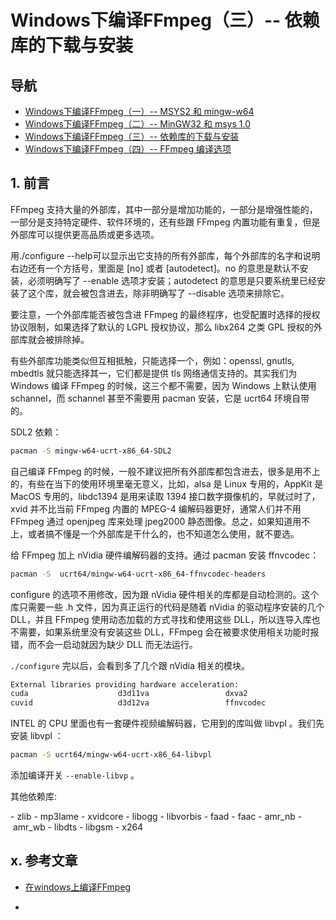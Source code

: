 # Windows下编译FFmpeg（三）-- 依赖库的下载与安装

## 导航

- [Windows下编译FFmpeg（一）-- MSYS2 和 mingw-w64](./Windows下编译FFmpeg（一）--MSYS2和mingw-w64.md)
- [Windows下编译FFmpeg（二）-- MinGW32 和 msys 1.0](./Windows下编译FFmpeg（二）--MinGW32和msys-1.0.md)
- [Windows下编译FFmpeg（三）-- 依赖库的下载与安装](./Windows下编译FFmpeg（三）--依赖库的下载与安装.md)
- [Windows下编译FFmpeg（四）-- FFmpeg 编译选项](./Windows下编译FFmpeg（四）--FFmpeg编译选项.md)

## 1. 前言

FFmpeg 支持大量的外部库，其中一部分是增加功能的，一部分是增强性能的，一部分是支持特定硬件、软件环境的，还有些跟 FFmpeg 内置功能有重复，但是外部库可以提供更高品质或更多选项。

用./configure --help可以显示出它支持的所有外部库，每个外部库的名字和说明右边还有一个方括号，里面是 [no] 或者 [autodetect]。no 的意思是默认不安装，必须明确写了 --enable 选项才安装；autodetect 的意思是只要系统里已经安装了这个库，就会被包含进去，除非明确写了 --disable 选项来排除它。

要注意，一个外部库能否被包含进 FFmpeg 的最终程序，也受配置时选择的授权协议限制，如果选择了默认的 LGPL 授权协议，那么 libx264 之类 GPL 授权的外部库就会被排除掉。

有些外部库功能类似但互相抵触，只能选择一个，例如：openssl, gnutls, mbedtls 就只能选择其一，它们都是提供 tls 网络通信支持的。其实我们为 Windows 编译 FFmpeg 的时候，这三个都不需要，因为 Windows 上默认使用 schannel，而 schannel 甚至不需要用 pacman 安装，它是 ucrt64 环境自带的。

SDL2 依赖：

```bash
pacman -S mingw-w64-ucrt-x86_64-SDL2
```

自己编译 FFmpeg 的时候，一般不建议把所有外部库都包含进去，很多是用不上的，有些在当下的使用环境里毫无意义，比如，alsa 是 Linux 专用的，AppKit 是 MacOS 专用的，libdc1394 是用来读取 1394 接口数字摄像机的，早就过时了，xvid 并不比当前 FFmpeg 内置的 MPEG-4 编解码器更好，通常人们并不用 FFmpeg 通过 openjpeg 库来处理 jpeg2000 静态图像。总之，如果知道用不上，或者搞不懂是一个外部库是干什么的，也不知道怎么使用，就不要选。

给 FFmpeg 加上 nVidia 硬件编解码器的支持。通过 pacman 安装 ffnvcodec：

```bash
pacman -S  ucrt64/mingw-w64-ucrt-x86_64-ffnvcodec-headers
```

configure 的选项不用修改，因为跟 nVidia 硬件相关的库都是自动检测的。这个库只需要一些 .h 文件，因为真正运行的代码是随着 nVidia 的驱动程序安装的几个 DLL，并且 FFmpeg 使用动态加载的方式寻找和使用这些 DLL，所以连导入库也不需要，如果系统里没有安装这些 DLL，FFmpeg 会在被要求使用相关功能时报错，而不会一启动就因为缺少 DLL 而无法运行。

`./configure` 完以后，会看到多了几个跟 nVidia 相关的模块。

```bash
External libraries providing hardware acceleration:
cuda                    d3d11va                 dxva2                   nvdec
cuvid                   d3d12va                 ffnvcodec               nvenc
```

INTEL 的 CPU 里面也有一套硬件视频编解码器，它用到的库叫做 libvpl 。我们先安装 libvpl ：

```bash
pacman -S ucrt64/mingw-w64-ucrt-x86_64-libvpl
```

添加编译开关 `--enable-libvp` 。

其他依赖库:

- zlib
- mp3lame
- xvidcore
- libogg
- libvorbis
- faad
- faac
- amr_nb
- amr_wb
- libdts
- libgsm
- x264

## x. 参考文章

- [在windows上编译FFmpeg](https://zhuanlan.zhihu.com/p/707298876)

- []()
